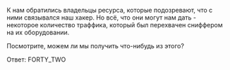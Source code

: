 К нам обратились владельцы ресурса, которые подозревают, что с ними связывался наш хакер.
Но всё, что они могут нам дать - некоторое количество траффика, который был перехвачен сниффером на их оборудовании.

Посмотрите, можем ли мы получить что-нибудь из этого?


Ответ:
    FORTY_TWO
